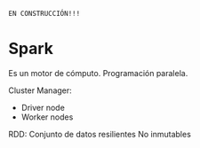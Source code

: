 
`EN CONSTRUCCIÓN!!!`

# Spark

Es un motor de cómputo. Programación paralela.

Cluster Manager:
* Driver node
* Worker nodes

RDD: Conjunto de datos resilientes
No inmutables
